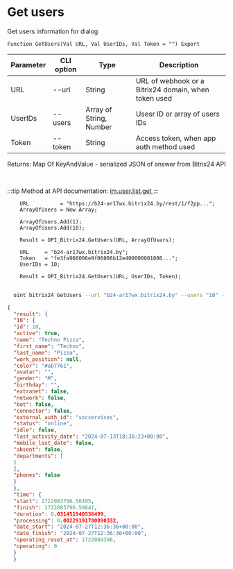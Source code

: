 ﻿---
sidebar_position: 4
---

# Get users
 Get users information for dialog



`Function GetUsers(Val URL, Val UserIDs, Val Token = "") Export`

  | Parameter | CLI option | Type | Description |
  |-|-|-|-|
  | URL | --url | String | URL of webhook or a Bitrix24 domain, when token used |
  | UserIDs | --users | Array of String, Number | Usesr ID or array of users IDs |
  | Token | --token | String | Access token, when app auth method used |

  
  Returns:  Map Of KeyAndValue - serialized JSON of answer from Bitrix24 API

<br/>

:::tip
Method at API documentation: [im.user.list.get ](https://dev.1c-bitrix.ru/learning/course/index.php?COURSE_ID=93&LESSON_ID=11493)
:::
<br/>


```bsl title="Code example"
    URL          = "https://b24-ar17wx.bitrix24.by/rest/1/f2pp...";
    ArrayOfUsers = New Array;

    ArrayOfUsers.Add(1);
    ArrayOfUsers.Add(10);

    Result = OPI_Bitrix24.GetUsers(URL, ArrayOfUsers);

    URL     = "b24-ar17wx.bitrix24.by";
    Token   = "fe3fa966006e9f06006b12e400000001000...";
    UserIDs = 10;

    Result = OPI_Bitrix24.GetUsers(URL, UserIDs, Token);
```



```sh title="CLI command example"
    
  oint bitrix24 GetUsers --url "b24-ar17wx.bitrix24.by" --users "10" --token "fe3fa966006e9f06006b12e400000001000..."

```

```json title="Result"
{
  "result": {
  "10": {
  "id": 10,
  "active": true,
  "name": "Techno Pizza",
  "first_name": "Techno",
  "last_name": "Pizza",
  "work_position": null,
  "color": "#ab7761",
  "avatar": "",
  "gender": "M",
  "birthday": "",
  "extranet": false,
  "network": false,
  "bot": false,
  "connector": false,
  "external_auth_id": "socservices",
  "status": "online",
  "idle": false,
  "last_activity_date": "2024-07-13T18:36:23+00:00",
  "mobile_last_date": false,
  "absent": false,
  "departments": [
  1
  ],
  "phones": false
  }
  },
  "time": {
  "start": 1722083796.56495,
  "finish": 1722083796.59641,
  "duration": 0.031451940536499,
  "processing": 0.00229191780090332,
  "date_start": "2024-07-27T12:36:36+00:00",
  "date_finish": "2024-07-27T12:36:36+00:00",
  "operating_reset_at": 1722084396,
  "operating": 0
  }
  }
```
